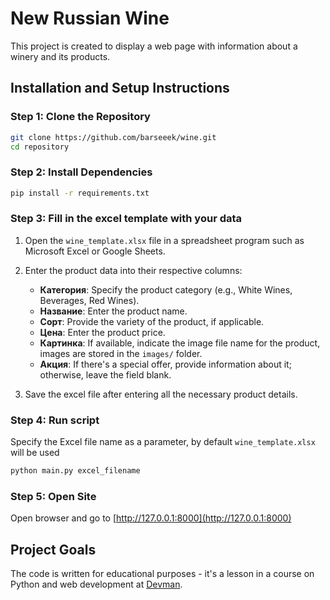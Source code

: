 # New Russian Wine
This project is created to display a web page with information about a winery and its products.
## Installation and Setup Instructions
### Step 1: Clone the Repository

```bash
git clone https://github.com/barseeek/wine.git
cd repository
```
### Step 2: Install Dependencies
```bash
pip install -r requirements.txt
```
### Step 3: Fill in the excel template with your data
1. Open the `wine_template.xlsx` file in a spreadsheet program such as Microsoft Excel or Google Sheets.

2. Enter the product data into their respective columns:
   
   - **Категория**: Specify the product category (e.g., White Wines, Beverages, Red Wines).
   - **Название**: Enter the product name.
   - **Сорт**: Provide the variety of the product, if applicable.
   - **Цена**: Enter the product price.
   - **Картинка**: If available, indicate the image file name for the product, images are stored in the `images/` folder.
   - **Акция**: If there's a special offer, provide information about it; otherwise, leave the field blank.

3. Save the excel file after entering all the necessary product details.

### Step 4: Run script
Specify the Excel file name as a parameter, by default `wine_template.xlsx` will be used
```bash
python main.py excel_filename
```
### Step 5: Open Site

Open browser and go to [http://127.0.0.1:8000](http://127.0.0.1:8000)

## Project Goals
The code is written for educational purposes - it's a lesson in a course on Python and web development at [Devman](https://dvmn.org).